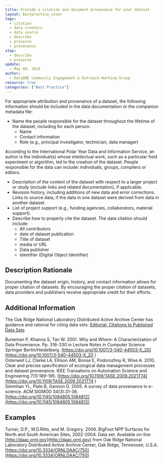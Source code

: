 ```yaml
---
title: Provide a citation and document provenance for your dataset
layout: bestpractice_cover
tags:
  - citation
  - data creators
  - data source
  - describe
  - preserve
  - provenance
step:
  - describe
  - preserve
update:
  - May 08, 2018
author:
  - DataONE Community Engagement & Outreach Working Group
resource: true
categories: ["Best Practice"]
---
```




For appropriate attribution and provenance of a dataset, the following
information should be included in the data documentation or the companion
metadata file:

- Name the people responsible for the dataset throughout the lifetime of the dataset, including for each person:
  - Name
  - Contact information
  - Role (e.g., principal investigator, technician, data manager)

According to the International Polar Year Data and Information Service, an
author is the individual(s) whose intellectual work, such as a particular field
experiment or algorithm, led to the creation of the dataset. People responsible
for the data can include: individuals, groups, compilers or editors.

- Description of the context of the dataset with respect to a larger project or
study (include links and related documentation), if applicable.
- Revision history, including additions of new data and error corrections. Links to source
data, if the data in one dataset were derived from data in another dataset.
- List of project support (e.g., funding agencies, collaborators, material support).
- Describe how to properly cite the dataset. The data citation should include:
  - All contributors
  - date of dataset publication
  - Title of dataset
  - media or URL
  - Data publisher
  - Identifier (Digital Object Identifier)

## Description Rationale

Documenting the dataset origin, history, and contact information allows for
proper citation of datasets. By encouraging the proper citation of datasets,
data providers and publishers receive appropriate credit for their efforts.

## Additional Information

The Oak Ridge National Laboratory Distributed Active Archive Center has guidance and rational for citing data sets:
[Editorial: Citations to Published Data Sets](http://daac.ornl.gov/ornl_daac_citations_200812.pdf)

Buneman P, Khanna S, Tan W. 2001. Why and Where: A Characterization of Data Provenance. Pp. 316-330 in Lecture Notes in Computer Science. Springer Berlin/Heidelberg. [https://doi.org/10.1007/3-540-44503-X_20](https://doi.org/10.1007/3-540-44503-X_20  )  
Osterweil LJ, Clarke LA, Ellison AM, Boose E, Podorozhny R, Wise A. 2010. Clear and precise specification of ecological data management processes and dataset provenance. IEEE Transations on Automation Science and Engineering 7(1):189-195. [https://doi.org/10.1109/TASE.2009.2021774](https://doi.org/10.1109/TASE.2009.2021774 )  
Simmhan YL, Plale B, Gannon D. 2005. A survey of data provenance in e-science. ACM SIGMOD 34(3):31-36. [https://doi.org/10.1145/1084805.1084812](https://doi.org/10.1145/1084805.1084812)  

## Examples

Turner, D.P., W.D.Ritts, and M. Gregory. 2006. BigFoot NPP Surfaces for North
and South American Sites, 2002-2004. Data set. Available on-line
[http://daac.ornl.gov](http://daac.ornl.gov) from Oak Ridge National Laboratory Distributed Active
Archive Center, Oak Ridge, Tennessee, U.S.A. [https://doi.org/10.3334/ORNLDAAC/750](https://doi.org/10.3334/ORNLDAAC/750)
